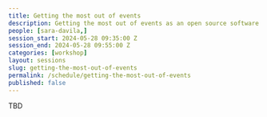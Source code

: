 ```yaml
---
title: Getting the most out of events
description: Getting the most out of events as an open source software company  
people: [sara-davila,]
session_start: 2024-05-28 09:35:00 Z
session_end: 2024-05-28 09:55:00 Z
categories: [workshop]
layout: sessions
slug: getting-the-most-out-of-events
permalink: /schedule/getting-the-most-out-of-events
published: false
---
```


TBD